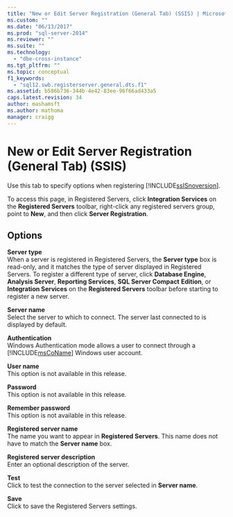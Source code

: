 ```yaml
---
title: "New or Edit Server Registration (General Tab) (SSIS) | Microsoft Docs"
ms.custom: ""
ms.date: "06/13/2017"
ms.prod: "sql-server-2014"
ms.reviewer: ""
ms.suite: ""
ms.technology: 
  - "dbe-cross-instance"
ms.tgt_pltfrm: ""
ms.topic: conceptual
f1_keywords: 
  - "sql12.swb.registerserver.general.dts.f1"
ms.assetid: b586b736-344b-4e42-83ee-96f66ad433a5
caps.latest.revision: 34
author: mashamsft
ms.author: mathoma
manager: craigg
---
```

# New or Edit Server Registration (General Tab) (SSIS)
  Use this tab to specify options when registering [!INCLUDE[ssISnoversion](../includes/ssisnoversion-md.md)].  
  
 To access this page, in Registered Servers, click **Integration Services** on the **Registered Servers** toolbar, right-click any registered servers group, point to **New**, and then click **Server Registration**.  
  
## Options  
 **Server type**  
 When a server is registered in Registered Servers, the **Server type** box is read-only, and it matches the type of server displayed in Registered Servers. To register a different type of server, click **Database Engine**, **Analysis Server**, **Reporting Services**, **SQL Server Compact** **Edition**, or **Integration Services** on the **Registered Servers** toolbar before starting to register a new server.  
  
 **Server name**  
 Select the server to which to connect. The server last connected to is displayed by default.  
  
 **Authentication**  
 Windows Authentication mode allows a user to connect through a [!INCLUDE[msCoName](../includes/msconame-md.md)] Windows user account.  
  
 **User name**  
 This option is not available in this release.  
  
 **Password**  
 This option is not available in this release.  
  
 **Remember password**  
 This option is not available in this release.  
  
 **Registered server name**  
 The name you want to appear in **Registered Servers**. This name does not have to match the **Server name** box.  
  
 **Registered server description**  
 Enter an optional description of the server.  
  
 **Test**  
 Click to test the connection to the server selected in **Server name**.  
  
 **Save**  
 Click to save the Registered Servers settings.  
  
  
